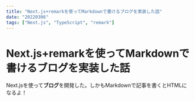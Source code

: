 ```yaml
---
title: "Next.js+remarkを使ってMarkdownで書けるブログを実装した話"
date: "20220306"
tags: ["Next.js", "TypeScript", "remark"]
---
```


# Next.js+remarkを使ってMarkdownで書けるブログを実装した話
Next.jsを使って**ブログ**を開発した。しかもMarkdownで記事を書くとHTMLになるよ！